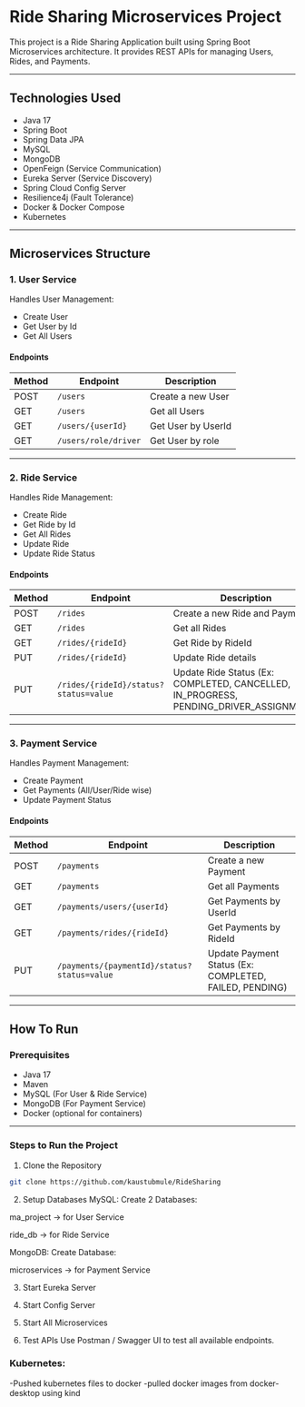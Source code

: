 # Ride Sharing Microservices Project

This project is a Ride Sharing Application built using Spring Boot Microservices architecture. It provides REST APIs for managing Users, Rides, and Payments.

---

## Technologies Used
- Java 17
- Spring Boot
- Spring Data JPA
- MySQL
- MongoDB
- OpenFeign (Service Communication)
- Eureka Server (Service Discovery)
- Spring Cloud Config Server
- Resilience4j (Fault Tolerance)
- Docker & Docker Compose
- Kubernetes

---

## Microservices Structure

### 1. User Service
Handles User Management:
- Create User
- Get User by Id
- Get All Users

#### Endpoints
| Method | Endpoint | Description |
|--------|-----------|-------------|
| POST   | `/users` | Create a new User |
| GET    | `/users` | Get all Users |
| GET    | `/users/{userId}` | Get User by UserId |
| GET    | `/users/role/driver` | Get User by role |

---

### 2. Ride Service
Handles Ride Management:
- Create Ride
- Get Ride by Id
- Get All Rides
- Update Ride
- Update Ride Status

#### Endpoints
| Method | Endpoint | Description |
|--------|-----------|-------------|
| POST   | `/rides` | Create a new Ride and Payment |
| GET    | `/rides` | Get all Rides |
| GET    | `/rides/{rideId}` | Get Ride by RideId |
| PUT    | `/rides/{rideId}` | Update Ride details |
| PUT    | `/rides/{rideId}/status?status=value` | Update Ride Status (Ex: COMPLETED, CANCELLED, IN_PROGRESS, PENDING_DRIVER_ASSIGNMENT) |

---

### 3. Payment Service
Handles Payment Management:
- Create Payment
- Get Payments (All/User/Ride wise)
- Update Payment Status

#### Endpoints
| Method | Endpoint | Description |
|--------|-----------|-------------|
| POST   | `/payments` | Create a new Payment |
| GET    | `/payments` | Get all Payments |
| GET    | `/payments/users/{userId}` | Get Payments by UserId |
| GET    | `/payments/rides/{rideId}` | Get Payments by RideId |
| PUT    | `/payments/{paymentId}/status?status=value` | Update Payment Status (Ex: COMPLETED, FAILED, PENDING) |

---

## How To Run

### Prerequisites
- Java 17
- Maven
- MySQL (For User & Ride Service)
- MongoDB (For Payment Service)
- Docker (optional for containers)

---

### Steps to Run the Project

1. Clone the Repository  
```bash
git clone https://github.com/kaustubmule/RideSharing
```

2. Setup Databases
MySQL:
Create 2 Databases:

ma_project → for User Service

ride_db → for Ride Service

MongoDB:
Create Database:

microservices → for Payment Service

3. Start Eureka Server

4. Start Config Server

5. Start All Microservices

6. Test APIs
Use Postman / Swagger UI to test all available endpoints.

### Kubernetes:
-Pushed kubernetes files to docker
-pulled docker images from docker-desktop using kind
